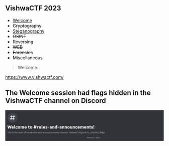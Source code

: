 ## VishwaCTF 2023

* [Welcome]()
* ~~Cryptography~~
* [Steganography](Steganography/)
* ~~OSINT~~
* ~~Reversing~~
* ~~WEB~~
* ~~Forensics~~
* ~~Miscellaneous~~

> Welcome:

https://www.vishwactf.com/

The Welcome session had flags hidden in the VishwaCTF channel on Discord
--
![test](https://github.com/v00d00x/CTFs_writeups/blob/90babc3260d5aa81d4072ba3e7c5c728971bbd30/VishwaCTF/img/welcome1.JPG)


